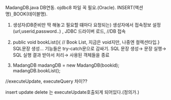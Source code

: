 MadangDB.java DB연동. ojdbc8 파일 꼭 필요.(Oracle). 
INSERT(액션명)`_`BOOK(테이블명).


1. 생성자(DB준비만 딱 해놓고 필요할 떄마다 요청되는)
생성자에서 접속정보 설정(url,userid,password..) , JDBC 드라이버 로드, //DB 접속

2. public void bookList(){ // Book List, 지금은 void지만, 나중엔 컬렉션타입.}
     SQL문장 생성... 기능들은 try-catch문으로 감싸기. 
SQL 문장 생성→  문장 실행→  SQL 실행 결과 받아서 처리→ 사용된 객체들을 종료

3. 
   MadangDB madangDB = new MadangDB(bookid);
		madangDB.bookList();


//executeUpdate, executeQuery 차이??

insert update delete 는 executeUpdate호출되게 되어있다.(정의가.)